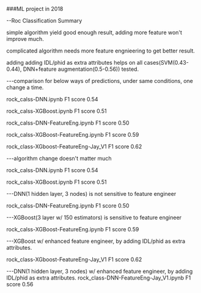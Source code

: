 ###ML project in 2018

--Roc Classification Summary 

simple algorithm yield good enough result, adding more feature won't improve much. 

complicated algorithm needs more feature engnieering to get better result. 

adding adding IDL/phid as extra attributes helps on all cases(SVM(0.43-0.44), DNN+feature augmentation(0.5-0.56)) tested. 

---comparison for below ways of predictions, under same conditions, one change a time. 

rock_calss-DNN.ipynb  F1 score 0.54 

rock_calss-XGBoost.ipynb F1 score 0.51 

rock_calss-DNN-FeatureEng.ipynb  F1 score 0.50 

rock_calss-XGBoost-FeatureEng.ipynb  F1 score 0.59

rock_class-XGboost-FeatureEng-Jay_V1  F1 score 0.62 

---algorithm change doesn't matter much

rock_calss-DNN.ipynb  F1 score 0.54 

rock_calss-XGBoost.ipynb F1 score 0.51 

---DNN(1 hidden layer, 3 nodes) is not sensitive to feature engineer

rock_calss-DNN-FeatureEng.ipynb  F1 score 0.50 


---XGBoost(3 layer w/ 150 estimators) is sensitive to feature engineer

rock_calss-XGBoost-FeatureEng.ipynb  F1 score 0.59

---XGBoost w/ enhanced feature engineer, by adding IDL/phid as extra attributes. 

rock_class-XGboost-FeatureEng-Jay_V1  F1 score 0.62 

---DNN(1 hidden layer, 3 nodes) w/ enhanced feature engineer, by adding IDL/phid as extra attributes. 
rock_class-DNN-FeatureEng-Jay_V1.ipynb  F1 score 0.56 
